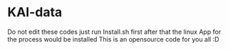 # KAI-data
Do not edit these codes just run Install.sh first
after that the linux App for the process would be installed
This is an opensource code for you all :D
